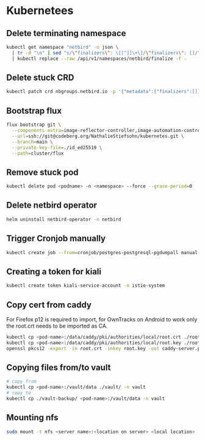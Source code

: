 # Kubernetees
## Delete terminating namespace
```sh
kubectl get namespace "netbird" -o json \
  | tr -d "\n" | sed "s/\"finalizers\": \[[^]]\+\]/\"finalizers\": []/" \
  | kubectl replace --raw /api/v1/namespaces/netbird/finalize -f -
```
## Delete stuck CRD
```sh
kubectl patch crd nbgroups.netbird.io -p '{"metadata":{"finalizers":[]}}' --type=merge
```

## Bootstrap flux
```sh
flux bootstrap git \
  --components-extra=image-reflector-controller,image-automation-controller \
  --url=ssh://git@codeberg.org/NathalieStiefsohn/kubernetes.git \
  --branch=main \
  --private-key-file=./id_ed25519 \
  --path=cluster/flux
```

## Remove stuck pod
```sh
kubectl delete pod <podname> -n <namespace> --force --grace-period=0
```

## Delete netbird operator
```sh
helm uninstall netbird-operator -n netbird
```

## Trigger Cronjob manually
```sh
kubectl create job --from=cronjob/postgres-postgresql-pgdumpall manual-postgres -n postgres
```

## Creating a token for kiali
```sh
kubectl create token kiali-service-account -n istio-system
```

## Copy cert from caddy
For Firefox p12 is required to import,
for OwnTracks on Android to work only the root.crt needs to be imported as CA.
```sh
kubectl cp <pod-name>:/data/caddy/pki/authorities/local/root.crt ./root.crt -n caddy
kubectl cp <pod-name>:/data/caddy/pki/authorities/local/root.key ./root.key -n caddy
openssl pkcs12 -export -in root.crt -inkey root.key -out caddy-server.p12
```

## Copying files from/to vault
```sh
# copy from
kubectl cp <pod-name>:/vault/data ./vault/ -n vault
# copy to
kubectl cp ./vault-backup/ <pod-name>:/vault/data -n vault
```
## Mounting nfs
```sh
sudo mount -t nfs <server name>:<location on server> <local location>
```